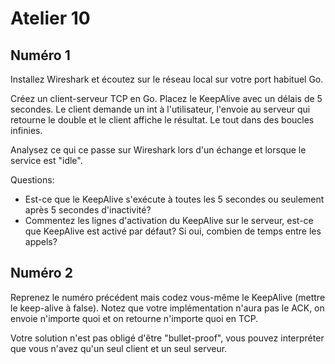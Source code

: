 # Atelier 10

## Numéro 1

Installez Wireshark et écoutez sur le réseau local sur votre port habituel Go.

Créez un client-serveur TCP en Go. Placez le KeepAlive avec un délais de 5 secondes. Le client demande un int à l'utilisateur, l'envoie au serveur qui retourne le double et le client affiche le résultat. Le tout dans des boucles infinies.

Analysez ce qui ce passe sur Wireshark lors d'un échange et lorsque le service est "idle".

Questions:
  - Est-ce que le KeepAlive s'exécute à toutes les 5 secondes ou seulement après 5 secondes d'inactivité?
  - Commentez les lignes d'activation du KeepAlive sur le serveur, est-ce que KeepAlive est activé par défaut? Si oui, combien de temps entre les appels?

## Numéro 2

Reprenez le numéro précédent mais codez vous-même le KeepAlive (mettre le keep-alive à false). Notez que votre implémentation n'aura pas le ACK, on envoie n'importe quoi et on retourne n'importe quoi en TCP.

Votre solution n'est pas obligé d'être "bullet-proof", vous pouvez interpréter que vous n'avez qu'un seul client et un seul serveur.